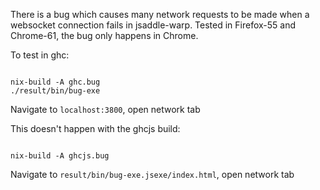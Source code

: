 There is a bug which causes many network requests to be made when a websocket
connection fails in jsaddle-warp. Tested in Firefox-55 and Chrome-61, the bug
only happens in Chrome.

To test in ghc:

```

nix-build -A ghc.bug
./result/bin/bug-exe

```

Navigate to `localhost:3800`, open network tab

This doesn't happen with the ghcjs build:

```

nix-build -A ghcjs.bug

```

Navigate to `result/bin/bug-exe.jsexe/index.html`, open network tab

